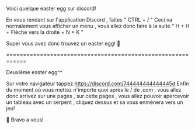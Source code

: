 Voici quelque easter egg sur discord!

En vous rendant sur l'application Discord , faites " CTRL + / " Ceci va normalement vous afficher un menu , vous allez donc faire à la suite " H + H + Flèche vers la droite + N + K " 

Super vous avez donc trouvez un easter egg! 🎉

============================================================

Deuxième easter egg^^

Sur votre navigateur tappez https://discord.com/744444444444445d Enfin du moment où vous mettez n'importe quoi après le / de .com , vous allez donc arrivez sur une pages , sur cette pages , vous allez pouvoir apercevoir un tableau avec un serpent , cliquez dessus et sa vous enmènera vers un jeu!

🎉
Bravo a vous!
